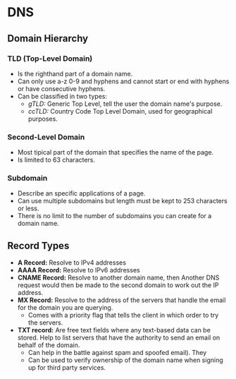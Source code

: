 # DNS

## Domain Hierarchy

### TLD (Top-Level Domain)

* Is the righthand part of a domain name.&#x20;
* Can only use a-z 0-9 and hyphens and cannot start or end with hyphens or have consecutive hyphens.
* Can be classified in two types:
  * _gTLD:_ Generic Top Level, tell the user the domain name's purpose.
  * _ccTLD:_ Country Code Top Level Domain, used for geographical purposes.&#x20;

### Second-Level Domain

* Most tipical part of the domain that specifies the name of the page.
* Is limited to 63 characters.

### Subdomain

* Describe an specific applications of a page.
* Can use multiple subdomains but length must be kept to 253 characters or less.
* There is no limit to the number of subdomains you can create for a domain name.

## Record Types

* **A Record:** Resolve to IPv4 addresses
* **AAAA Record:** Resolve to IPv6 addresses
* **CNAME Record:** Resolve to another domain name, then Another DNS request would then be made to the second domain to work out the IP address.
* **MX Record:** Resolve to the address of the servers that handle the email for the domain you are querying.&#x20;
  * Comes with a priority flag that tells the client in which order to try the servers.
* **TXT record:** Are free text fields where any text-based data can be stored. Help to list servers that have the authority to send an email on behalf of the domain.
  * Can help in the battle against spam and spoofed email). They&#x20;
  * Can be used to verify ownership of the domain name when signing up for third party services.
